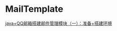 # MailTemplate
[java+QQ邮箱搭建邮件管理模块（一）：准备+搭建环境](https://blog.csdn.net/qq_37206616/article/details/100162343)
